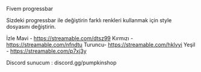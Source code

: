 Fivem progressbar

Sizdeki progressbar ile değiştirin farklı renkleri kullanmak için style dosyasını değiştirin.



İzle
Mavi - https://streamable.com/dtsz99
Kırmızı - https://streamable.com/nfndtu
Turuncu- https://streamable.com/hklvyi
Yeşil - https://streamable.com/p7xj3y

Discord sunucum : discord.gg/pumpkinshop
